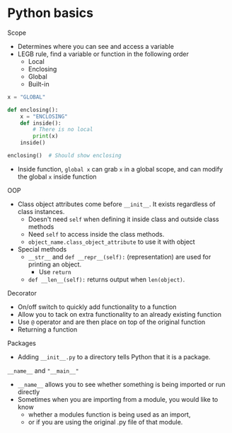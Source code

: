 # Python basics

Scope
- Determines where you can see and access a variable
- LEGB rule, find a variable or function in the following order
  - Local
  - Enclosing
  - Global
  - Built-in
```python
x = "GLOBAL"

def enclosing():
    x = "ENCLOSING"
    def inside():
        # There is no local
        print(x)
    inside()

enclosing()  # Should show enclosing
```
- Inside function, `global x` can grab `x` in a global scope, and can modify the global `x` inside function

OOP
- Class object attributes come before `__init__`. It exists regardless of class instances.
  - Doesn't need `self` when defining it inside class and outside class methods
  - Need `self` to access inside the class methods.
  - `object_name.class_object_attribute` to use it with object
- Special methods
  - `__str__` and `def __repr__(self):` (representation) are used for printing an object.
    - Use `return`
  - `def __len__(self):` returns output when `len(object)`.

Decorator
- On/off switch to quickly add functionality to a function
- Allow you to tack on extra functionality to an already existing function
- Use `@` operator and are then place on top of the original function
- Returning a function

Packages
- Adding `__init__.py` to a directory tells Python that it is a package.

`__name__` and `"__main__"`
- `__name__` allows you to see whether something is being imported or run directly
- Sometimes when you are importing from a module, you would like to know 
  - whether a modules function is being used as an import, 
  - or if you are using the original .py file of that module.
